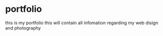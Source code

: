 # portfolio
this is my portfolio
this will contain all infomation regarding my web disign and photography 
